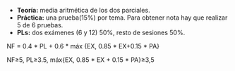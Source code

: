 - **Teoría:** media aritmética de los dos parciales. 
- **Práctica:** una prueba(15%) por tema. Para obtener nota hay que realizar 5 de 6 pruebas. 
- **PLs:** dos exámenes (6 y 12) 50%, resto de sesiones 50%. 

NF = 0.4 * PL + 0.6 * máx {EX, 0.85 * EX+0.15 * PA} 

NF≥5, PL≥3.5, máx{EX, 0.85 * EX + 0.15 * PA}≥3,5